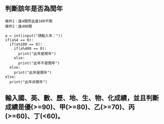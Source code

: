 ## 判斷該年是否為閏年
```
條件1：逢4閏而且逢100不閏
條件2：逢400閏
```
```
a = int(input("請輸入年："))
if(a%4 == 0):
  if(a%100 == 0):
    if(a%400 == 0):
      print("此年是閏年")
    else:
      print("此年不是閏年")
  else:
    print("此年是閏年")
else:
  print("此年非閏年")
```
## 輸入國、英、數、歷、地、生、物、化成績，並且判斷成績是優(>=90)、甲(>=80)、乙(>=70)、丙(>=60)、丁(<60)。
```

```
